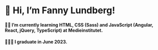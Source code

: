 # 👋 Hi, I’m Fanny Lundberg!

#### 👩‍💻 I’m currently learning HTML, CSS (Sass) and JavaScript (Angular, React, jQuery, TypeScript) at Medieinstitutet. 

#### 👩🏼‍🎓 I graduate in June 2023.
